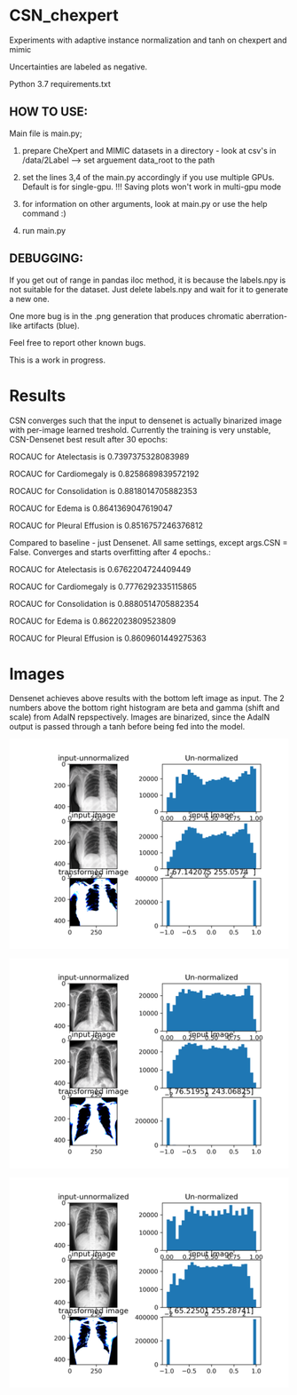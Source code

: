 # CSN_chexpert
Experiments with adaptive instance normalization and tanh on chexpert and mimic

Uncertainties are labeled as negative.

Python 3.7
requirements.txt

## HOW TO USE:

Main file is main.py;

1. prepare CheXpert and MIMIC datasets in a directory - look at csv's in /data/2Label
	--> set arguement data_root to the path

2. set the lines 3,4 of the main.py accordingly if you use multiple GPUs. Default is for single-gpu. 
	!!! Saving plots won't work in multi-gpu mode

3. for information on other arguments, look at main.py or use the help command :)

4. run main.py

## DEBUGGING:
If you get out of range in pandas iloc method, it is because the labels.npy is not suitable for the dataset. Just delete labels.npy and wait for it to generate a new one.

One more bug is in the .png generation that produces chromatic aberration-like artifacts (blue).

Feel free to report other known bugs.

This is a work in progress.


# Results

CSN converges such that the input to densenet is actually binarized image with per-image learned treshold.
Currently the training is very unstable, CSN-Densenet best result after 30 epochs:

ROCAUC for Atelectasis is 0.7397375328083989

ROCAUC for Cardiomegaly is 0.8258689839572192

ROCAUC for Consolidation is 0.8818014705882353

ROCAUC for Edema is 0.8641369047619047

ROCAUC for Pleural Effusion is 0.8516757246376812


Compared to baseline - just Densenet. All same settings, except args.CSN = False. Converges and starts overfitting after 4 epochs.:

ROCAUC for Atelectasis is 0.6762204724409449

ROCAUC for Cardiomegaly is 0.7776292335115865

ROCAUC for Consolidation is 0.8880514705882354

ROCAUC for Edema is 0.8622023809523809

ROCAUC for Pleural Effusion is 0.8609601449275363

# Images

Densenet achieves above results with the bottom left image as input.
The 2 numbers above the bottom right histogram are beta and gamma (shift and scale) from AdaIN repspectively. Images are binarized, since the AdaIN output is passed through a tanh before being fed into the model.

![alt text](https://raw.githubusercontent.com/ljarabek/CSN_chexpert/master/images/batch6_epoch_0_val.png)

![alt text](https://raw.githubusercontent.com/ljarabek/CSN_chexpert/master/images/batch7_epoch_0_val.png)

![alt text](https://raw.githubusercontent.com/ljarabek/CSN_chexpert/master/images/batch8_epoch_0_val.png)




